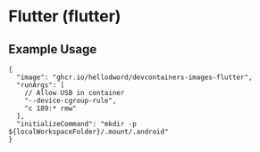 # Flutter (flutter)

## Example Usage

```jsonc
{
  "image": "ghcr.io/hellodword/devcontainers-images-flutter",
  "runArgs": [
    // Allow USB in container
    "--device-cgroup-rule",
    "c 189:* rmw"
  ],
  "initializeCommand": "mkdir -p ${localWorkspaceFolder}/.mount/.android"
}
```
